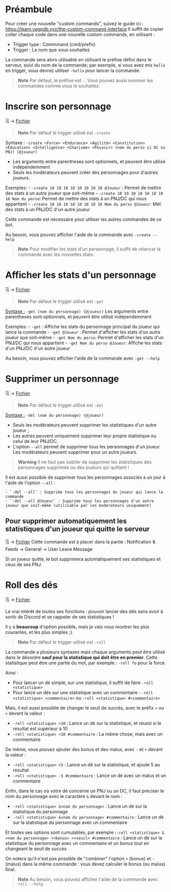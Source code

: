 # Préambule
Pour créer une nouvelle "custom commands", suivez le guide ici : https://learn.yagpdb.xyz/the-custom-command-interface
Il suffit de copier coller chaque code dans une nouvelle custom commands, en utilisant : 
- Trigger type : Commmand (cmd/prefix)
- Trigger : Le nom que vous souhaitez

La commande sera alors utilisable en utilisant le préfixe défini dans le serveur, suivi du nom de la commande; par exemple, si vous avez mis `hello` en trigger, vous devrez utiliser `-hello` pour lancer la commande.

> **Note** 
> Par défaut, le préfixe est `-`. Vous pouvez aussi nommer les commandes comme vous le souhaitez.

# Inscrire son personnage
🗒️ -> [Fichier](./inscript_chara.yag)

> **Note** 
> Par défaut le trigger utilisé est `-create`

Syntaxe : `-create <Force> <Endurance> <Agilité> <Constitution> <Education> <Intelligence> <Charisme> <Pouvoir> (nom du perso si DC ou PNJ) (@joueur)`

- Les arguments entre parentheses sont optionnels, et peuvent être utilisé indépendemment
- Seuls les modérateurs peuvent créer des personnages pour d'autres joueurs. 

Exemples:
    - `-create 10 10 10 10 10 10 10 10 @Joueur` : Permet de mettre des stats à un autre joueur que soit-même
    - `-create 10 10 10 10 10 10 10 10 Nom du perso`: Permet de mettre des stats à un PNJ/DC qui nous appartient
    - `-create 10 10 10 10 10 10 10 10 Nom du perso @Joueur`: Met des stats à un PNJ/DC d'un autre joueur

Cette commande est nécessaire pour utiliser les autres commandes de ce bot.

Au besoin, vous pouvez afficher l'aide de la commande avec `-create --help`

> **Note** 
> Pour modifier les stats d'un personnage, il suffit de relancer la commande avec les nouvelles stats.

# Afficher les stats d'un personnage
🗒️ -> [Fichier](./show_chara.yag)

> **Note** 
> Par défaut le trigger utilisé est `-get`

<u>Syntaxe :</u> `-get (nom du personnage) (@joueur)`
Les arguments entre parentheses sont optionnels, et peuvent être utilisé indépendemment

Exemples:
    - `-get` : Affiche les stats du personnage principal du joueur qui lance la commande
    - `-get @Joueur` : Permet d'afficher les stats d'un autre joueur que soit-même
    - `-get Nom du perso`: Permet d'afficher les stats d'un PNJ/DC qui nous appartient
    - `-get Nom du perso @Joueur`: Affiche les stats d'un PNJ/DC d'un autre joueur  

Au besoin, vous pouvez afficher l'aide de la commande avec `-get --help`

# Supprimer un personnage
🗒️ -> [Fichier](./del_chara.yag)

> **Note** 
> Par défaut le trigger utilisé est `-del`

<u>Syntaxe :</u> `-del (nom du personnage) (@joueur)`
- Seuls les modérateurs peuvent supprimer les statistiques d'un autre joueur ;
- Les autres peuvent uniquement supprimer leur propre statistique ou celui de leur PNJ/DC.
- L'option `--all` permet de supprimer tous les personnages d'un joueur. Les modérateurs peuvent supprimer pour un autre joueurs.

> **Warning** 
> Il ne faut pas oublier de supprimer les statistiques des personnages supprimés ou des joueurs qui quittent !

Il est aussi possible de supprimer tous les personnages associés à un jour à l'aide de l'option `--all` :

    - `-del --all` : Supprime tous les personnages du joueur qui lance la commande
    - `-del --all @Joueur` : Supprime tous les personnages d'un autre joueur que soit-même (utilisable par les modérateurs uniquement)

## Pour supprimer automatiquement les statistiques d'un joueur qui quitte le serveur

🗒️ -> [Fichier](./automatic_delete.yag)
Cette commande est à placer dans la partie : Notification & Feeds -> General -> User Leave Message

Si un joueur quitte, le bot supprimera automatiquement ses statistiques et ceux de ses PNJ.

# Roll des dés

🗒️ -> [Fichier](./roll.yag)

Le vrai intérêt de toutes ses fonctions : pouvoir lancer des dés sans avoir à sortir de Discord et se rappeler de ses statistiques !

Il y a **beaucoup** d'option possible, mais je vais vous montrer les plus courantes, et les plus simples ;).

> **Note** 
> Par défaut le trigger utilisé est `-roll`

La commande a plusieurs syntaxes mais chaque arguments peut être utilisé dans le désordre **sauf pour la statistique qui doit être en premier**.
Cette statistique peut être une partie du mot, par exemple : `-roll fo` pour la force.

Ainsi : 
- Pour lancer un dé simple, sur une statistique, il suffit de faire `-roll <statistique>`
- Pour lancé un dés sur une statistique avec un commentaire : `-roll <statistique> <commentaire>` ou `-roll <statistique> #<commentaire>`
  
Mais, il est aussi possible de changer le seuil de succès, avec le préfix `>` ou `<` devant la valeur :
- `-roll <statistique> >10` : Lance un dé sur la statistique, et réussi si le résultat est supérieur à 10
- `-roll <statistique> <10 #commentaire` : La même chose, mais avec un commentaire

De même, vous pouvez ajouter des bonus et des malus, avec `-` et `+` devant la valeur :
- `-roll <statistique> +5` : Lance un dé sur la statistique, et ajoute 5 au résultat
- `-roll <statistique> -5 #commentaire` : Lance un dé avec un malus et un commentaire

Enfin, dans le cas où votre dé concerne un PNJ ou un DC, il faut préciser le nom du personnage avec le caractère `&` devant le nom : 
- `-roll <statistique> &<nom du personnage>` : Lance un dé sur la statistique du personnage
- `-roll <statistique> &<nom du personnage> #commentaire` : Lance un dé sur la statistique du personnage avec un commentaire

Et toutes ses options sont cumulables, par exemple :`-roll <statistique> &<nom du personnage> +<bonus> ><seuil> #commentaire` : Lance un dé sur la statistique du personnage avec un commentaire et un bonus tout en changeant le seuil de succès

On notera qu'il n'est pas possible de "combiner" l'option `+` (bonus) et `-` (malus) dans la même commande : vous devez calculer le bonus (ou malus) final.

> **Note** 
> Au besoin, vous pouvez afficher l'aide de la commande avec `-roll --help`



